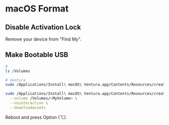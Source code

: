 # macOS Format

## Disable Activation Lock

Remove your device from "Find My".

## Make Bootable USB

```sh
#
ls /Volumes

# Ventura
sudo /Applications/Install\ macOS\ Ventura.app/Contents/Resources/createinstallmedia --help

sudo /Applications/Install\ macOS\ Ventura.app/Contents/Resources/createinstallmedia \
  --volume /Volumes/<MyVolume> \
  --nointeraction \
  --downloadassets
```

Reboot and press Option (⌥).
